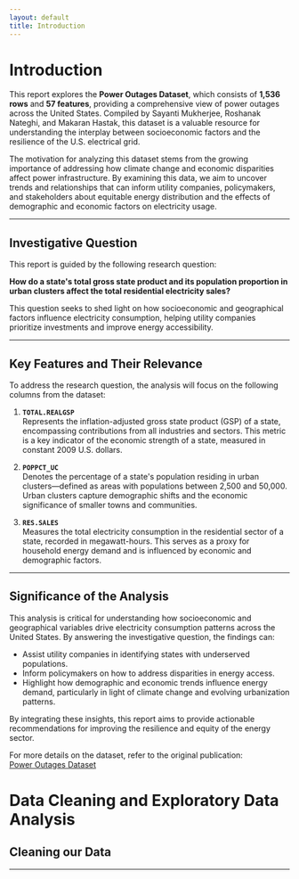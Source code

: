 ```yaml
---
layout: default
title: Introduction
---
```


# Introduction

This report explores the **Power Outages Dataset**, which consists of **1,536 rows** and **57 features**, providing a comprehensive view of power outages across the United States. Compiled by Sayanti Mukherjee, Roshanak Nateghi, and Makaran Hastak, this dataset is a valuable resource for understanding the interplay between socioeconomic factors and the resilience of the U.S. electrical grid.

The motivation for analyzing this dataset stems from the growing importance of addressing how climate change and economic disparities affect power infrastructure. By examining this data, we aim to uncover trends and relationships that can inform utility companies, policymakers, and stakeholders about equitable energy distribution and the effects of demographic and economic factors on electricity usage.

---

## Investigative Question

This report is guided by the following research question:

**How do a state's total gross state product and its population proportion in urban clusters affect the total residential electricity sales?**

This question seeks to shed light on how socioeconomic and geographical factors influence electricity consumption, helping utility companies prioritize investments and improve energy accessibility.

---

## Key Features and Their Relevance

To address the research question, the analysis will focus on the following columns from the dataset:

1. **`TOTAL.REALGSP`**  
   Represents the inflation-adjusted gross state product (GSP) of a state, encompassing contributions from all industries and sectors. This metric is a key indicator of the economic strength of a state, measured in constant 2009 U.S. dollars.

2. **`POPPCT_UC`**  
   Denotes the percentage of a state's population residing in urban clusters—defined as areas with populations between 2,500 and 50,000. Urban clusters capture demographic shifts and the economic significance of smaller towns and communities.

3. **`RES.SALES`**  
   Measures the total electricity consumption in the residential sector of a state, recorded in megawatt-hours. This serves as a proxy for household energy demand and is influenced by economic and demographic factors.

---

## Significance of the Analysis

This analysis is critical for understanding how socioeconomic and geographical variables drive electricity consumption patterns across the United States. By answering the investigative question, the findings can:

- Assist utility companies in identifying states with underserved populations.
- Inform policymakers on how to address disparities in energy access.
- Highlight how demographic and economic trends influence energy demand, particularly in light of climate change and evolving urbanization patterns.

By integrating these insights, this report aims to provide actionable recommendations for improving the resilience and equity of the energy sector.

For more details on the dataset, refer to the original publication:  
[Power Outages Dataset](https://www.sciencedirect.com/science/article/pii/S2352340918307182)


# Data Cleaning and Exploratory Data Analysis

## Cleaning our Data

---



